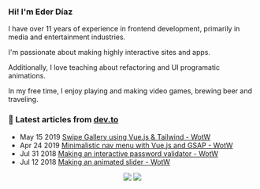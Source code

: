 ### Hi! I'm Eder Díaz

I have over 11 years of experience in frontend development, primarily in media and entertainment industries. 

I'm passionate about making highly interactive sites and apps. 

Additionally, I love teaching about refactoring and UI programatic animations. 

In my free time, I enjoy playing and making video games, brewing beer and traveling.

### 📝 Latest articles from [dev.to](https://dev.to/ederchrono)

* May 15 2019 [Swipe Gallery using Vue.js & Tailwind - WotW](https://dev.to/ederchrono/swipe-gallery-using-vue-js-tailwind-wotw-4akc) 
* Apr 24 2019 [Minimalistic nav menu with Vue.js and GSAP - WotW](https://dev.to/ederchrono/minimalistic-nav-menu-with-vue-js-and-gsap-wotw-1m3k) 
* Jul 31 2018 [Making an interactive password validator - WotW](https://dev.to/ederchrono/making-an-interactive-password-validator---wotw-1md0) 
* Jul 12 2018 [Making an animated slider - WotW](https://dev.to/ederchrono/making-an-animated-slider---wotw-mkj) 


<p align="center">

<img src="https://visitor-badge.glitch.me/badge?page_id=ederchrono.ederchrono" />
<img src="https://img.shields.io/badge/dynamic/json?color=brightgreen&label=followers&query=followers&url=https%3A%2F%2Fapi.github.com%2Fusers%2Federchrono" />

</p>

